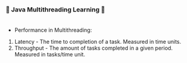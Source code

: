 ### 🧵 Java Multithreading Learning 🥇 <br><br>

* Performance in Multithreading:
1. Latency - The time to  completion of a task. Measured in time units.
2. Throughput - The amount of tasks completed in a given period. Measured in tasks/time unit.
